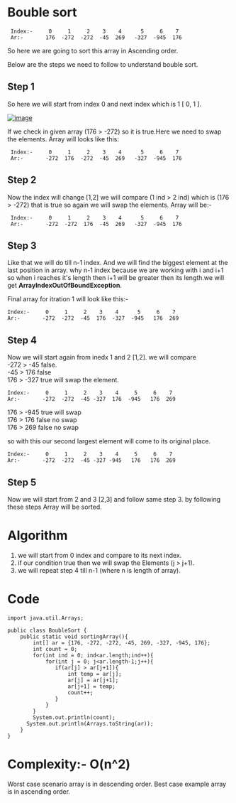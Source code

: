# Bouble sort
     Index:-     0     1     2    3    4      5     6    7 
     Ar:-       176  -272  -272  -45  269   -327  -945  176 
     
So here we are going to sort this array in Ascending order.

Below are the steps we need to follow to understand bouble sort.


## Step 1
So here we will start from index 0 and next index which is 1 [ 0, 1 ].

[![image](https://www.linkpicture.com/q/boubleSort.png)](https://www.linkpicture.com/view.php?img=LPic631b393013982334312092)

If we check in given array (176 > -272) so it is true.Here we need to swap the elements.
Array will looks like this:

     Index:-     0     1     2    3    4      5     6    7 
     Ar:-       -272  176  -272  -45  269   -327  -945  176 
     
## Step 2
Now the index will change [1,2] we will compare (1 ind > 2 ind) which is (176 > -272) that is true so again we will swap the elements.
Array will be:-  
  
     Index:-     0     1     2    3    4      5     6    7 
     Ar:-       -272  -272  176  -45  269   -327  -945  176   


## Step 3
Like that we will do till n-1 index.
And we will find the biggest element at the last position in array.
why n-1 index because we are working with i and i+1 so when i reaches it's length then i+1 will be greater 
then its length.we will get **ArrayIndexOutOfBoundException**. 

Final array for itration 1 will look like this:-

    Index:-     0     1     2    3    4      5     6    7 
    Ar:-       -272  -272  -45  176  -327  -945   176  269
    
    
 ## Step 4
 Now we will start again from inedx 1 and 2 [1,2].
 we will compare  <br>
 -272 > -45 false. <br>
 -45 > 176  false <br>
 176 > -327 true will swap the element. <br>
 
    Index:-     0     1     2    3    4     5     6    7 
    Ar:-       -272  -272  -45 -327  176  -945   176  269
   
 176 > -945 true will swap  <br>
 176 > 176 false no swap     <br>
 176 > 269 false no swap   <br>
 
 so with this our second largest element will come to its original place.
  
    Index:-     0     1     2    3    4     5     6    7 
    Ar:-       -272  -272  -45 -327 -945   176   176  269
    
 ## Step 5 
 Now we will start from 2 and 3 [2,3] and follow same step 3.
 by following these steps Array will be sorted.
 
 
 # Algorithm
 
 1. we will start from 0 index and compare to its next index.
 2. if our condition true then we will swap the Elements (j > j+1).
 3. we will repeat step 4 till n-1 (where n is length of array).

# Code

    
    import java.util.Arrays;

    public class BoubleSort {
        public static void sortingArray(){
	    	int[] ar = {176, -272, -272, -45, 269, -327, -945, 176};
	        int count = 0;
	        for(int ind = 0; ind<ar.length;ind++){
	            for(int j = 0; j<ar.length-1;j++){
	               if(ar[j] > ar[j+1]){
	                   int temp = ar[j];
	                   ar[j] = ar[j+1];
	                   ar[j+1] = temp;
	                   count++;   
	               }
	            }
	        }
	        System.out.println(count);
          System.out.println(Arrays.toString(ar));
	    }
    }
    
# Complexity:- O(n^2)

Worst case scenario array is in descending order.
Best case example array is in ascending order.
    
